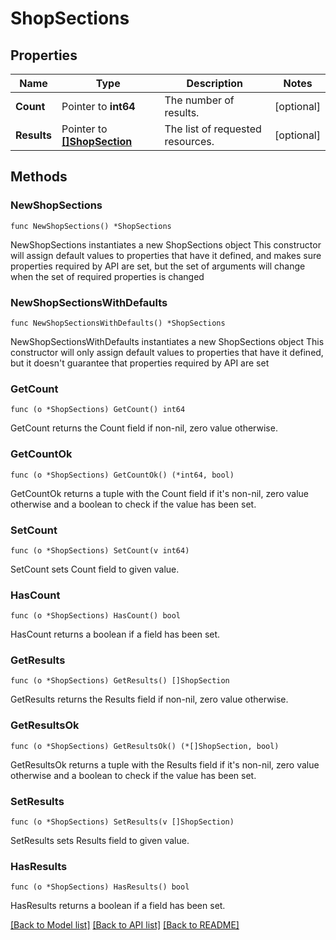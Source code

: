 # ShopSections

## Properties

Name | Type | Description | Notes
------------ | ------------- | ------------- | -------------
**Count** | Pointer to **int64** | The number of results. | [optional] 
**Results** | Pointer to [**[]ShopSection**](ShopSection.md) | The list of requested resources. | [optional] 

## Methods

### NewShopSections

`func NewShopSections() *ShopSections`

NewShopSections instantiates a new ShopSections object
This constructor will assign default values to properties that have it defined,
and makes sure properties required by API are set, but the set of arguments
will change when the set of required properties is changed

### NewShopSectionsWithDefaults

`func NewShopSectionsWithDefaults() *ShopSections`

NewShopSectionsWithDefaults instantiates a new ShopSections object
This constructor will only assign default values to properties that have it defined,
but it doesn't guarantee that properties required by API are set

### GetCount

`func (o *ShopSections) GetCount() int64`

GetCount returns the Count field if non-nil, zero value otherwise.

### GetCountOk

`func (o *ShopSections) GetCountOk() (*int64, bool)`

GetCountOk returns a tuple with the Count field if it's non-nil, zero value otherwise
and a boolean to check if the value has been set.

### SetCount

`func (o *ShopSections) SetCount(v int64)`

SetCount sets Count field to given value.

### HasCount

`func (o *ShopSections) HasCount() bool`

HasCount returns a boolean if a field has been set.

### GetResults

`func (o *ShopSections) GetResults() []ShopSection`

GetResults returns the Results field if non-nil, zero value otherwise.

### GetResultsOk

`func (o *ShopSections) GetResultsOk() (*[]ShopSection, bool)`

GetResultsOk returns a tuple with the Results field if it's non-nil, zero value otherwise
and a boolean to check if the value has been set.

### SetResults

`func (o *ShopSections) SetResults(v []ShopSection)`

SetResults sets Results field to given value.

### HasResults

`func (o *ShopSections) HasResults() bool`

HasResults returns a boolean if a field has been set.


[[Back to Model list]](../README.md#documentation-for-models) [[Back to API list]](../README.md#documentation-for-api-endpoints) [[Back to README]](../README.md)


